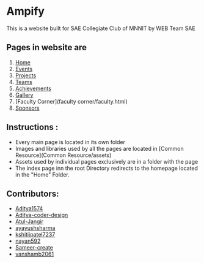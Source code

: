 # Ampify
This is a website built for SAE Collegiate Club of MNNIT by WEB Team SAE

## Pages in website are
1. [Home](Home/index.html)
2. [Events](events/events.html)
3. [Projects](projects/projects.html)
4. [Teams](Teams/team.html)
5. [Achievements](Achievements/achievements.html)
6. [Gallery](gallery/Gallery.html)
7. [Faculty Corner](faculty corner/faculty.html)
8. [Sponsors](Sponsors/sponsors.html)

## Instructions :
* Every main page is located in its own folder
* Images and libraries used by all the pages are located in [Common Resource](Common Resource/assets)
* Assets used by individual pages exclusively are in a folder with the page 
* The index page inn the root Directory redirects to the homepage located in the "Home" Folder.

<a name="contributor"></a>

## Contributors:

* [Aditya1574](https://github.com/Aditya1574)
* [Aditya-coder-design](https://github.com/Aditya-coder-design)
* [Atul-Jangir](https://github.com/Atul-Jangir)
* [ayayushsharma](https://github.com/ayayushsharma)
* [kshitijpatel7237](https://github.com/kshitijpatel7237)
* [nayan592](https://github.com/nayan592)
* [Sameer-create](https://github.com/Sameer-create)
* [vanshamb2061](https://github.com/vanshamb2061)





